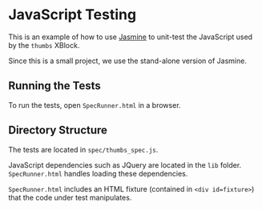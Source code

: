 # JavaScript Testing

This is an example of how to use 
[Jasmine](http://pivotal.github.io/jasmine/) to unit-test the
JavaScript used by the `thumbs` XBlock.

Since this is a small project, we use the stand-alone version
of Jasmine.

## Running the Tests

To run the tests, open `SpecRunner.html` in a browser.

## Directory Structure

The tests are located in `spec/thumbs_spec.js`.

JavaScript dependencies such as JQuery are located in the `lib` folder.
`SpecRunner.html` handles loading these dependencies.

`SpecRunner.html` includes an HTML fixture (contained in `<div id=fixture>`)
that the code under test manipulates.
